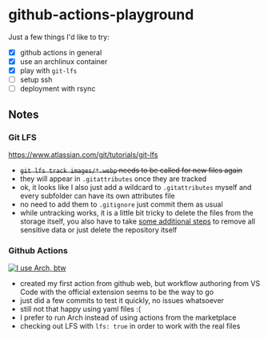# github-actions-playground

Just a few things I'd like to try:

- [x] github actions in general
- [x] use an archlinux container
- [x] play with `git-lfs`
- [ ] setup ssh
- [ ] deployment with rsync

## Notes

### Git LFS

https://www.atlassian.com/git/tutorials/git-lfs

- ~~`git lfs track images/*.webp` needs to be called for new files again~~
- they will appear in `.gitattributes` once they are tracked
- ok, it looks like I also just add a wildcard to `.gitattributes` myself and every subfolder can have its own attributes file
- no need to add them to `.gitignore` just commit them as usual
- while untracking works, it is a little bit tricky to delete the files from the storage itself,
  you also have to take [some additional steps](https://docs.github.com/en/authentication/keeping-your-account-and-data-secure/removing-sensitive-data-from-a-repository)
  to remove all sensitive data or just delete the repository itself

### Github Actions

[![I use Arch, btw](https://github.com/kllmanu/github-actions-playground/actions/workflows/arch.yml/badge.svg)](https://github.com/kllmanu/github-actions-playground/actions/workflows/arch.yml)

- created my first action from github web, but workflow authoring from VS Code with the official extension seems to be the way to go
- just did a few commits to test it quickly, no issues whatsoever
- still not that happy using yaml files :(
- I prefer to run Arch instead of using actions from the marketplace
- checking out LFS with `lfs: true` in order to work with the real files

